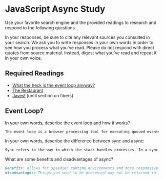 # JavaScript Async Study

Use your favorite search engine and the provided readings to research and
respond to the following questions.

In your responses, be sure to cite any relevant sources you consulted in your
search. We ask you to write responses in your own words in order to see how you
process what you've read. Please do not respond with direct quotes from source
material. Instead, digest what you've read and repeat it in your own voice.

## Required Readings

-   [What the heck is the event loop anyway?](https://www.youtube.com/watch?v=8aGhZQkoFbQ)
-   [The Restaurant](https://www.codeschool.com/blog/2014/10/30/understanding-node-js/)
-   [Javes!](https://www.discovermeteor.com/blog/understanding-sync-async-javascript-node/) (until section on fibers)

## Event Loop?

In your own words, describe the event loop and how it works?

```md
The event loop is a browser processing tool for executing queued events passed to it from a webAPI handling some process. It works by passing the wueued event back into the stack (a queue list in itself) which then executes the process in the browser.
```

In your own words, describe the difference between sync and async:

```md
Sync refers to the way in which the stack handles processes. In a sync modle, these events are handled in the order in which they are returned if operating on a single string (FIFO). Async is a way in which to process events in a dispursed manner, outsourcing the process to another location in order to proceed with the next stack item.
```

What are some benefits and disadvantages of async?

```md
Benefits: allows for speedier runtime environments and more responsive UIs.
disadvantages: Things you send to be processed may not be returned in the order in which you would like them to be returned and executed.
```
